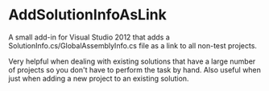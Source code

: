 AddSolutionInfoAsLink
=====================

A small add-in for Visual Studio 2012 that adds a SolutionInfo.cs/GlobalAssemblyInfo.cs file as a link to all non-test projects.

Very helpful when dealing with existing solutions that have a large number of projects so you don't have to perform the task by hand.
Also useful when just when adding a new project to an existing solution.
